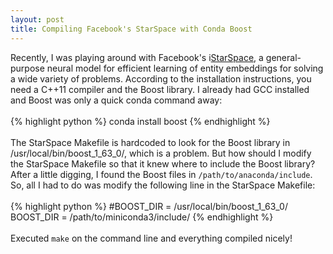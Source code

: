 ```yaml
---
layout: post
title: Compiling Facebook's StarSpace with Conda Boost
---
```


<!--
<img class="img-left" align="left" src="{{ site.url }}/images/">
-->

Recently, I was playing around with Facebook's i<a href="https://github.com/facebookresearch/StarSpace">StarSpace</a>, a general-purpose neural model for efficient learning of entity embeddings for solving a wide variety of problems. According to the installation instructions, you need a C++11 compiler and the Boost library. I already had GCC installed and Boost was only a quick conda command away:
<br><br>
{% highlight python %}
conda install boost
{% endhighlight %}
<br><br>
The StarSpace Makefile is hardcoded to look for the Boost library in /usr/local/bin/boost_1_63_0/, which is a problem. But how should I modify the StarSpace Makefile so that it knew where to include the Boost library? After a little digging, I found the Boost files in `/path/to/anaconda/include`. So, all I had to do was modify the following line in the StarSpace Makefile:
<br><br>
{% highlight python %}
#BOOST_DIR = /usr/local/bin/boost_1_63_0/
BOOST_DIR = /path/to/miniconda3/include/
{% endhighlight %}
<br><br>
Executed `make` on the command line and everything compiled nicely! 
